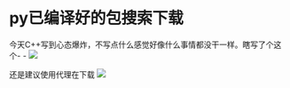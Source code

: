 # py已编译好的包搜索下载

今天C++写到心态爆炸，不写点什么感觉好像什么事情都没干一样。瞎写了个这个- -
![](https://s2.ax1x.com/2019/11/16/MBRUiT.png)

还是建议使用代理在下载
![](https://s2.ax1x.com/2019/11/16/MBRTeI.png)